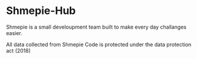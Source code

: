 # Shmepie-Hub

Shmepie is a small develoupment team built to make every day challanges easier.

All data collected from Shmepie Code is protected under the data protection act (2018)
